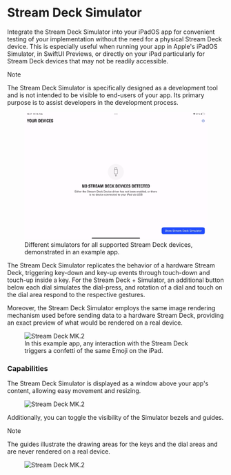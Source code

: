 # Stream Deck Simulator
Integrate the Stream Deck Simulator into your iPadOS app for convenient testing of your implementation without the need for a physical Stream Deck device. This is especially useful when running your app in Apple's iPadOS Simulator, in SwiftUI Previews, or directly on your iPad particularly for Stream Deck devices that may not be readily accessible.

> [!NOTE]
> The Stream Deck Simulator is specifically designed as a development tool and is not intended to be visible to end-users of your app. Its primary purpose is to assist developers in the development process.

<figure>
    <img alt="Stream Deck MK.2" src="_images/simulator_devices.gif">
    <figcaption>Different simulators for all supported Stream Deck devices, demonstrated in an example app.</figcaption>
</figure>

The Stream Deck Simulator replicates the behavior of a hardware Stream Deck, triggering key-down and key-up events through touch-down and touch-up inside a key. For the Stream Deck + Simulator, an additional button below each dial simulates the dial-press, and rotation of a dial and touch on the dial area respond to the respective gestures.

Moreover, the Stream Deck Simulator employs the same image rendering mechanism used before sending data to a hardware Stream Deck, providing an exact preview of what would be rendered on a real device.

<figure>
    <img alt="Stream Deck MK.2" src="_images/simulator_events.gif">
    <figcaption>In this example app, any interaction with the Stream Deck triggers a confetti of the same Emoji on the iPad.</figcaption>
</figure>

### Capabilities

The Stream Deck Simulator is displayed as a window above your app's content, allowing easy movement and resizing.

<figure>
    <img alt="Stream Deck MK.2" src="_images/simulator_size_position.gif">
</figure>

Additionally, you can toggle the visibility of the Simulator bezels and guides.

> [!NOTE]
> The guides illustrate the drawing areas for the keys and the dial areas and are never rendered on a real device.

<figure>
    <img alt="Stream Deck MK.2" src="_images/simulator_options.gif">
</figure>
